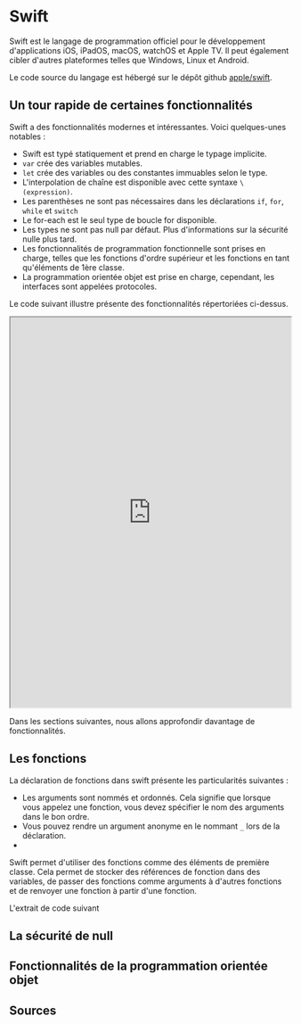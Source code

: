 # Swift

Swift est le langage de programmation officiel pour le développement d'applications iOS, iPadOS, macOS, watchOS et Apple TV. Il peut également cibler d'autres plateformes telles que Windows, Linux et Android.

Le code source du langage est hébergé sur le dépôt github [apple/swift](https://github.com/apple/swift).

## Un tour rapide de certaines fonctionnalités

Swift a des fonctionnalités modernes et intéressantes. Voici quelques-unes notables :

- Swift est typé statiquement et prend en charge le typage implicite.
- `var` crée des variables mutables.
- `let` crée des variables ou des constantes immuables selon le type.
- L'interpolation de chaîne est disponible avec cette syntaxe `\(expression)`.
- Les parenthèses ne sont pas nécessaires dans les déclarations `if`, `for`, `while` et `switch`
- Le for-each est le seul type de boucle for disponible.
- Les types ne sont pas null par défaut. Plus d'informations sur la sécurité nulle plus tard.
- Les fonctionnalités de programmation fonctionnelle sont prises en charge, telles que les fonctions d'ordre supérieur et les fonctions en tant qu'éléments de 1ère classe.
- La programmation orientée objet est prise en charge, cependant, les interfaces sont appelées protocoles.

Le code suivant illustre présente des fonctionnalités répertoriées ci-dessus.

<iframe width='100%' height="700px" src="https://www.jdoodle.com/embed/v0/3tZJ"></iframe>

Dans les sections suivantes, nous allons approfondir davantage de fonctionnalités.

## Les fonctions

La déclaration de fonctions dans swift présente les particularités suivantes :

- Les arguments sont nommés et ordonnés. Cela signifie que lorsque vous appelez une fonction, vous devez spécifier le nom des arguments dans le bon ordre.
- Vous pouvez rendre un argument anonyme en le nommant `_` lors de la déclaration.
-

Swift permet d'utiliser des fonctions comme des éléments de première classe. Cela permet de stocker des références de fonction dans des variables, de passer des fonctions comme arguments à d'autres fonctions et de renvoyer une fonction à partir d'une fonction.

L'extrait de code suivant

## La sécurité de null

## Fonctionnalités de la programmation orientée objet

## Sources